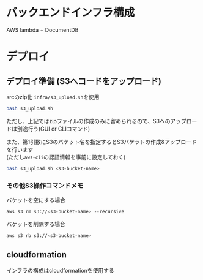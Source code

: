 # バックエンドインフラ構成
AWS lambda + DocumentDB

# デプロイ

## デプロイ準備 (S3へコードをアップロード)
srcのzip化 `infra/s3_upload.sh`を使用

```bash
bash s3_upload.sh
```

ただし、上記ではzipファイルの作成のみに留められるので、S3へのアップロードは別途行う(GUI or CLIコマンド)

また、第1引数にS3のバケット名を指定するとS3バケットの作成&アップロードを行います  
(ただし`aws-cli`の認証情報を事前に設定しておく)

```bash
bash s3_upload.sh <s3-bucket-name>
```
### その他S3操作コマンドメモ

バケットを空にする場合

```bash
aws s3 rm s3://<s3-bucket-name> --recursive
```

バケットを削除する場合

```bash
aws s3 rb s3://<s3-bucket-name>
```

## cloudformation
インフラの構成はcloudformationを使用する

